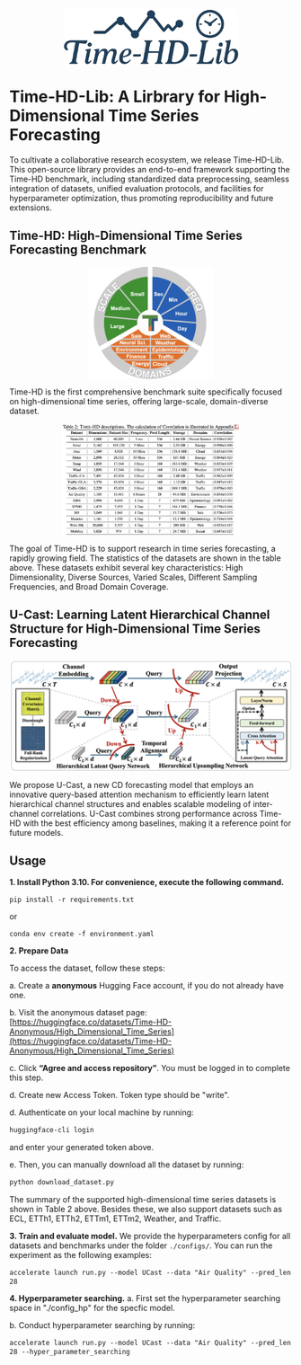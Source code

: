 <p align="center">
<img src="./pic/Logo.png" height = "100" alt="" align=center />
</p>

# Time-HD-Lib: A Lirbrary for High-Dimensional Time Series Forecasting

To cultivate a collaborative research ecosystem, we release Time-HD-Lib. This open-source library provides an end-to-end framework supporting the Time-HD benchmark, including standardized data preprocessing, seamless integration of datasets, unified evaluation protocols, and facilities for hyperparameter optimization, thus promoting reproducibility and future extensions.

## Time-HD: High-Dimensional Time Series Forecasting Benchmark
<p align="center">
<img src=".\pic\Time-HD.png" height = "200" alt="" align=center />
</p>
Time-HD is the first comprehensive benchmark suite specifically focused on high-dimensional time series, offering large-scale, domain-diverse dataset.

<p align="center">
<img src=".\pic\dataset.png" height = "200" alt="" align=center />
</p>
The goal of Time-HD is to support research in time series forecasting, a rapidly growing field. The statistics of the datasets are shown in the table above. These datasets exhibit several key characteristics: High Dimensionality, Diverse Sources, Varied Scales, Different Sampling Frequencies, and Broad Domain Coverage.


## U-Cast: Learning Latent Hierarchical Channel Structure for High-Dimensional Time Series Forecasting

<p align="center">
<img src=".\pic\U-Cast.png" height = "200" alt="" align=center />
</p>
We propose U-Cast, a new CD forecasting model that employs an innovative query-based attention mechanism to efficiently learn latent hierarchical channel structures and enables scalable modeling of inter-channel correlations. U-Cast combines strong performance across Time-HD with the best efficiency among baselines, making it a reference point for future models.


## Usage
**1. Install Python 3.10. For convenience, execute the following command.**

```
pip install -r requirements.txt
```
or
```
conda env create -f environment.yaml
```

**2. Prepare Data**

To access the dataset, follow these steps:

a. Create a **anonymous** Hugging Face account, if you do not already have one.

b. Visit the anonymous dataset page:  
   [https://huggingface.co/datasets/Time-HD-Anonymous/High_Dimensional_Time_Series](https://huggingface.co/datasets/Time-HD-Anonymous/High_Dimensional_Time_Series)

c. Click **“Agree and access repository”**. You must be logged in to complete this step.

d. Create new Access Token. Token type should be "write".

d. Authenticate on your local machine by running:

   ```bash
   huggingface-cli login
   ```
   and enter your generated token above.

e. Then, you can manually download all the dataset by running:

   ```bash
   python download_dataset.py
   ```

The summary of the supported high-dimensional time series datasets is shown in Table 2 above. Besides these, we also support datasets such as ECL, ETTh1, ETTh2, ETTm1, ETTm2, Weather, and Traffic.

**3. Train and evaluate model.** 
We provide the hyperparameters config for all datasets and benchmarks under the folder `./configs/`. You can run the experiment as the following examples:

```
accelerate launch run.py --model UCast --data "Air Quality" --pred_len 28
```

**4. Hyperparameter searching.** 
a. First set the hyperparameter searching space in "./config_hp" for the specfic model.

b. Conduct hyperparameter searching by running:
```
accelerate launch run.py --model UCast --data "Air Quality" --pred_len 28 --hyper_parameter_searching
```
